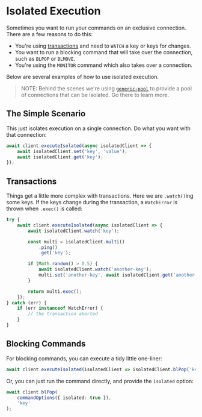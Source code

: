 # Isolated Execution

Sometimes you want to run your commands on an exclusive connection. There are a few reasons to do this:

- You're using [transactions]() and need to `WATCH` a key or keys for changes.
- You want to run a blocking command that will take over the connection, such as `BLPOP` or `BLMOVE`.
- You're using the `MONITOR` command which also takes over a connection.

Below are several examples of how to use isolated execution.

> NOTE: Behind the scenes we're using [`generic-pool`](https://www.npmjs.com/package/generic-pool) to provide a pool of connections that can be isolated. Go there to learn more.

## The Simple Scenario

This just isolates execution on a single connection. Do what you want with that connection:

```typescript
await client.executeIsolated(async isolatedClient => {
    await isolatedClient.set('key', 'value');
    await isolatedClient.get('key');
});
```

## Transactions

Things get a little more complex with transactions. Here we are `.watch()`ing some keys. If the keys change during the transaction, a `WatchError` is thrown when `.exec()` is called:

```typescript
try {
    await client.executeIsolated(async isolatedClient => {
        await isolatedClient.watch('key');

        const multi = isolatedClient.multi()
            .ping()
            .get('key');

        if (Math.random() > 0.5) {
            await isolatedClient.watch('another-key');
            multi.set('another-key', await isolatedClient.get('another-key') / 2);
        }

        return multi.exec();
    });
} catch (err) {
    if (err instanceof WatchError) {
        // the transaction aborted
    }
}

```

## Blocking Commands

For blocking commands, you can execute a tidy little one-liner:

```typescript
await client.executeIsolated(isolatedClient => isolatedClient.blPop('key'));
```

Or, you can just run the command directly, and provide the `isolated` option:

```typescript
await client.blPop(
    commandOptions({ isolated: true }),
    'key'
);
```
